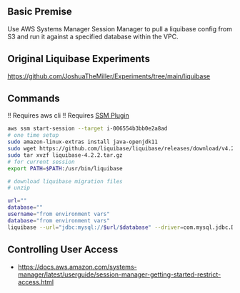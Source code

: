 ## Basic Premise

Use AWS Systems Manager Session Manager to pull a liquibase config from S3 and run it against a specified database within the VPC.

## Original Liquibase Experiments

https://github.com/JoshuaTheMiller/Experiments/tree/main/liquibase

## Commands

!! Requires aws cli
!! Requires [SSM Plugin](https://docs.aws.amazon.com/systems-manager/latest/userguide/session-manager-working-with-install-plugin.html)

```sh
aws ssm start-session --target i-006554b3bb0e2a8ad
# one time setup
sudo amazon-linux-extras install java-openjdk11
sudo wget https://github.com/liquibase/liquibase/releases/download/v4.2.2/liquibase-4.2.2.tar.gz
sudo tar xvzf liquibase-4.2.2.tar.gz
# for current session
export PATH=$PATH:/usr/bin/liquibase

# download liquibase migration files
# unzip

url=""
database=""
username="from environment vars"
database="from environment vars"
liquibase --url="jdbc:mysql://$url/$database" --driver=com.mysql.jdbc.Driver --changeLogFile=./changelog-master.xml --username=$username --logLevel=debug update
```

## Controlling User Access

* https://docs.aws.amazon.com/systems-manager/latest/userguide/session-manager-getting-started-restrict-access.html